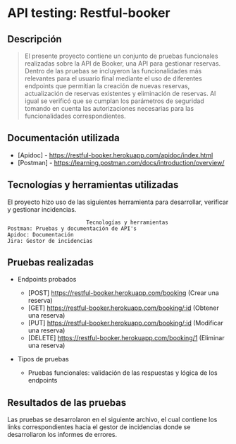 # API testing: Restful-booker


## Descripción




> El presente proyecto contiene un conjunto de pruebas funcionales realizadas sobre la API de Booker, una API para gestionar reservas. Dentro de las pruebas se incluyeron las funcionalidades más relevantes para el usuario final mediante el uso de diferentes endpoints que permitian la creación de nuevas reservas, actualización de reservas existentes y eliminación de reservas. Al igual se verificó que se cumplan los parámetros de seguridad tomando en cuenta las autorizaciones necesarias para las funcionalidades correspondientes.





## Documentación utilizada


- [Apidoc] - https://restful-booker.herokuapp.com/apidoc/index.html
- [Postman] - https://learning.postman.com/docs/introduction/overview/



## Tecnologías y herramientas utilizadas 

El proyecto hizo uso de las siguientes herramienta para desarrollar, verificar y gestionar incidencias.

                             Tecnologías y herramientas 
    Postman: Pruebas y documentación de API's
    Apidoc: Documentación 
    Jira: Gestor de incidencias
    


## Pruebas realizadas
    
- Endpoints probados
  - [POST] https://restful-booker.herokuapp.com/booking (Crear una reserva)
  - [GET] https://restful-booker.herokuapp.com/booking/:id (Obtener una reserva)
  - [PUT] https://restful-booker.herokuapp.com/booking/:id (Modificar una reserva)
  - [DELETE] https://restful-booker.herokuapp.com/booking/1 (Eliminar una reserva)

- Tipos de pruebas
  - Pruebas funcionales: validación de las respuestas y lógica de los endpoints

    


  
 





## Resultados de las pruebas 

Las pruebas se desarrolaron en el siguiente archivo, el cual contiene los links correspondientes hacia el gestor de incidencias donde se desarrollaron los informes de errores.
